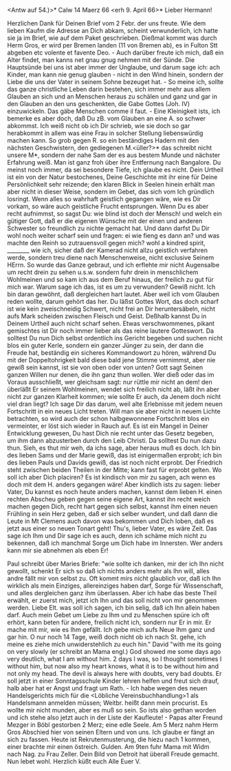 <Antw auf 54.)>* Calw 14 Maerz 66
 <erh 9. April 66>*
Lieber Hermann!

Herzlichen Dank für Deinen Brief vom 2 Febr. der uns freute. Wie dem lieben Kaufm die Adresse an Dich abkam, scheint verwunderlich, ich hatte sie ja im Brief, wie auf dem Paket geschrieben. Dießmal kommt was durch Herm Gros, er wird per Bremen landen (11 von Bremen ab), es in Fulton Stt abgeben etc volente et favente Deo. - Auch darüber freute ich mich, daß ein Alter findet, man kanns net gnau gnug nehmen mit der Sünde. Die Hauptsünde bei uns ist aber immer der Unglaube, und darum sage ich: ach Kinder, man kann nie genug glauben - nicht in den Wind hinein, sondern der Liebe die uns der Vater in seinem Sohne bezeuget hat. - So meine ich, sollte das ganze christliche Leben darin bestehen, sich immer mehr aus allem Glauben an sich und an Menschen heraus zu schälen und ganz und gar in den Glauben an den uns geschenkten, die Gabe Gottes (Joh. IV) einzuwickeln. Das gäbe Menschen comme il faut. - Eine Kleinigkeit ists, ich bemerke es aber doch, daß Du zB. vom Glauben an eine A. so schwer abkommst. Ich weiß nicht ob ich Dir schrieb, wie sie doch so gar herabkommt in allem was eine Frau in solcher Stellung liebenswürdig machen kann. So grob gegen R. so ein beständiges Hadern mit den nächsten Geschwistern, den gediegenen M.<üller?>* das schreibt nicht unsere M<ar>*, sondern der nahe Sam der es aus bestem Munde und nächster Erfahrung weiß. Man ist ganz froh über ihre Entfernung nach Bangalore. Du meinst noch immer, da sei besondere Tiefe, ich glaube es nicht. Dein Urtheil ist ein von der Natur bestochenes, Deine Geschichte mit ihr eine für Deine Persönlichkeit sehr reizende; den klaren Blick in Seelen hinein erhält man aber nicht in dieser Weise, sondern im Gebet, das sich vom Ich gründlich losringt. Wenn alles so wahrhaft geistlich gegangen wäre, wie es Dir vorkam, so wäre auch geistliche Frucht entsprungen. Wenn Du es aber recht aufnimmst, so sagst Du: wie blind ist doch der Mensch! und welch ein gütiger Gott, daß er die eigenen Wünsche mit der einen und anderen Schwester so freundlich zu nichte gemacht hat. Und dann darfst Du Dir wohl noch weiter scharf sein und fragen: ei wie fieng es dann an? und was machte den Reinh so zutrauensvoll gegen mich? wohl a kindred spirit, ________ wie ich, sicher daß der Kamerad nicht allzu geistlich verfahren werde, sondern treu diene nach Menschenweise, nicht exclusive Seinem HErrn. So wurde das Ganze gebraut, und ich erflehte mir nicht Augensalbe um recht drein zu sehen u.s.w. sondern fuhr drein in menschlichem Wohlmeinen und so kam ich aus dem Beruf hinaus, der freilich zu gut für mich war. Warum sage ich das, ist es um zu verwunden? Gewiß nicht. Ich bin daran gewöhnt, daß dergleichen hart lautet. Aber weil ich vom Glauben reden wollte, darum gehört das her. Du läßst Gottes Wort, das doch scharf ist wie kein zweischneidig Schwert, nicht frei an Dir heruntersäbeln, nicht aufs Mark scheiden zwischen Fleisch und Geist. Deßhalb kannst Du in Deinem Urtheil auch nicht scharf sehen. Etwas verschwommenes, pikant gemischtes ist Dir noch immer lieber als das reine lautere Gotteswort. Da solltest Du nun Dich selbst ordentlich ins Gericht begeben und suchen nicht blos ein guter Kerle, sondern ein ganzer Jünger zu sein, der dann die Freude hat, beständig ein sicheres Kommandowort zu hören, während Du mit der Doppeltohrigkeit bald diese bald jene Stimme vernimmst, aber nie gewiß sein kannst, ist sie von oben oder von unten? Gott sagt Seinen ganzen Willen nur denen, die ihn ganz thun wollen. Wer dieß oder das im Voraus ausschließt, wer gleichsam sagt: nur rüttle mir nicht an dem! den überläßt Er seinem Wohlmeinen, wendet sich freilich nicht ab, läßt ihn aber nicht zur ganzen Klarheit kommen; wie sollte Er auch, da Jenem doch nicht viel dran liegt? Ich sage Dir das darum, weil alte Erlebnisse mit jedem neuen Fortschritt in ein neues Licht treten. Will man sie aber nicht in neuem Lichte betrachten, so wird auch der schon halbgewonnene Fortschritt blos ein vermeinter, er löst sich wieder in Rauch auf. 
Es ist ein Mangel in Deiner Entwicklung gewesen, Du hast Dich nie recht unter das Gesetz begeben, um ihm dann abzusterben durch den Leib Christi. Da solltest Du nun dazu thun. Sieh, es thut mir weh, da ichs sage, aber heraus muß es doch. Ich bin des lieben Sams und der Marie gewiß, das ist einigermaßen erprobt; ich bin des lieben Pauls und Davids gewiß, das ist noch nicht erprobt. Der Friedrich steht zwischen beiden Theilen in der Mitte; kann fast für erprobt gelten. Wo soll ich aber Dich placiren? Es ist kindisch von mir zu sagen, ach wenn es doch mit dem H. anders gegangen wäre! Aber kindlich ists zu sagen: lieber Vater, Du kannst es noch heute anders machen, kannst dem lieben H. einen rechten Abscheu geben gegen seine eigene Art, kannst ihn recht weich machen gegen Dich, recht hart gegen sich selbst, kannst ihm einen neuen Frühling in sein Herz geben, daß er sich selber wundert, und daß dann die Leute in Mt Clemens auch davon was bekommen und Dich loben, daß es jetzt aus einer so neuen Tonart geht! Thu's, lieber Vater, es wäre Zeit. Das sage ich Ihm und Dir sage ich es auch, denn ich schäme mich nicht zu bekennen, daß ich manchmal Sorge um Dich habe im Innersten. Wer anders kann mir sie abnehmen als eben Er!

Paul schreibt über Maries Briefe: "wie sollte ich danken, mir der ich Ihn nicht gewollt, schenkt Er sich so daß ich nichts anders mehr als Ihn will, alles andre fällt mir von selbst zu. Oft kommt mirs nicht glaublich vor, daß ich Ihn wirklich als mein Einziges, allereinziges haben darf, Sorge für Wissenschaft, und alles dergleichen ganz ihm überlassen. Aber ich habe das beste Theil erwählt, er zuerst mich, jetzt ich Ihn und das soll nicht von mir genommen werden. Liebe Elt. was soll ich sagen, ich bin selig, daß ich Ihn allein haben darf. Auch mein Gebet um Liebe zu Ihm und zu Menschen spüre ich oft erhört, kann beten für andere, freilich nicht ich, sondern nur Er in mir. Er mache mit mir, wie es Ihm gefällt. Ich gebe mich aufs Neue Ihm ganz und gar hin. O nur noch 14 Tage, weiß doch nicht ob ich nach St. gehe, ich meine es ziehe mich unwiderstehlich zu euch hin." David "with me its going on very slowly (er schreibt an Mama engl.) God showed me some days ago very deutlich, what I am without him. 2 days I was, so I thought sometimes I without him, but now also my heart knows, what it is to be without him and not only my head. The devil is always here with doubts, very bad doubts. Er soll jetzt in einer Sonntagsschule Kinder lehren helfen und freut sich drauf, halb aber hat er Angst und fragt um Rath. - Ich habe wegen des neuen Handelsgerichts mich für die <Löbliche Vereinsbuchhandlung>1 als Handelsmann anmelden müssen; Weitbr. heißt dann mein procurist. Es wollte mir nicht munden, aber es muß so sein. So ists also gethan worden und ich stehe also jetzt auch in der Liste der Kaufleute! - Papas alter Freund Mezger in Böbl gestorben 2 Merz; eine edle Seele. Am 5 Merz nahm Herm Gros Abschied hier von seinen Eltern und von uns. Ich glaube er fängt an sich zu fassen. Heute ist Rekrutenmusterung, die hiezu nach <Calw>1 kommen, einer brachte mir einen östreich. Gulden. Am 9ten fuhr Mama mit Widm nach Nag. zu Frau Zeller. Dein Bild von Detroit hat überall Freude gemacht. Nun lebet wohl. Herzlich küßt euch Alle
 Euer V.
